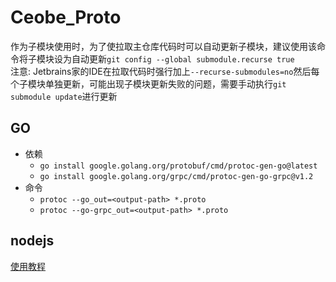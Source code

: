 # Ceobe_Proto

作为子模块使用时，为了使拉取主仓库代码时可以自动更新子模块，建议使用该命令将子模块设为自动更新`git config --global submodule.recurse true`  
注意: Jetbrains家的IDE在拉取代码时强行加上`--recurse-submodules=no`然后每个子模块单独更新，可能出现子模块更新失败的问题，需要手动执行`git submodule update`进行更新

## GO

- 依赖
  - `go install google.golang.org/protobuf/cmd/protoc-gen-go@latest`
  - `go install google.golang.org/grpc/cmd/protoc-gen-go-grpc@v1.2`
- 命令
  - `protoc --go_out=<output-path> *.proto`
  - `protoc --go-grpc_out=<output-path> *.proto`

## nodejs

[使用教程](scripts/node/template/README.md)
